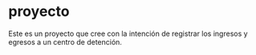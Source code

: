 # proyecto
Este es un proyecto que cree con la intención  de registrar los ingresos y egresos a un centro de detención.

